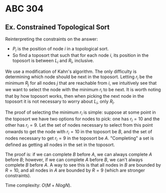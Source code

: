 # ABC 304

## Ex. Constrained Topological Sort
Reinterpreting the constraints on the answer:
 - $P_i$ is the position of node $i$ in a topological sort.
 - So find a toposort that such that for each node $i$, its position in the toposort is between $L_i$ and $R_i$, inclusive.

We use a modification of Kahn's algorithm. The only difficulty is determining which node should be next in the toposort. Letting $r_i$ be the minimum $R_j$ for all nodes $j$ that are reachable from $i$, we intuitively see that we want to select the node with the minimum $r_i$ to be next. It is worth noting that by how toposort works, then when picking the next node in the toposort it is not necessary to worry about $L_i$, only $R_i$.

The proof of selecting the minimum $r_i$ is simple: suppose at some point in the toposort we have two options for nodes to pick: one has $r_i=10$ and the other has $r_i=9$. Let the set of nodes necessary to select from this point onwards to get the node with $r_i=10$ in the toposort be $B$, and the set of nodes necessary to get $r_i=9$ in the toposort be $A$. "Completing" a set is defined as getting all nodes in the set in the toposort.

The proof is: if we can complete $B$ before $A$, we can always complete $A$ before $B$; however, if we can complete $A$ before $B$, we can't always complete $B$ before $A$. A way to see this is that all nodes in $B$ are bounded by $R=10$, and all nodes in $A$ are bounded by $R=9$ (which are stronger constraints).

Time complexity: $O(M+NlogN)$.